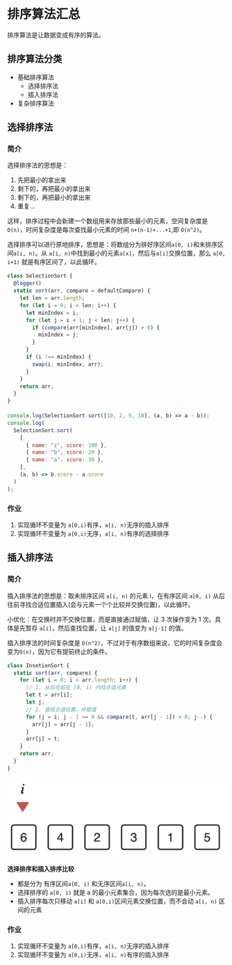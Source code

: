 # 排序算法汇总

排序算法是让数据变成有序的算法。

## 排序算法分类

- 基础排序算法
  - 选择排序法
  - 插入排序法
- 复杂排序算法

## 选择排序法

### 简介

选择排序法的思想是：

1. 先把最小的拿出来
2. 剩下的，再把最小的拿出来
3. 剩下的，再把最小的拿出来
4. 重复...

这样，排序过程中会新建一个数组用来存放那些最小的元素，空间复杂度是 `O(n)`，时间复杂度是每次查找最小元素的时间 `n+(n-1)+...+1`,即 `O(n^2)`。

选择排序可以进行原地排序，思想是：将数组分为排好序区间`a[0, i)`和未排序区间`a[i, n)`。从 `a[i, n)`中找到最小的元素`a[x]`，然后与`a[i]`交换位置，那么 `a[0, i+1)` 就是有序区间了，以此循环。

```js
class SelectionSort {
  @logger()
  static sort(arr, compare = defaultCompare) {
    let len = arr.length;
    for (let i = 0; i < len; i++) {
      let minIndex = i;
      for (let j = i + 1; j < len; j++) {
        if (compare(arr[minIndex], arr[j]) > 0) {
          minIndex = j;
        }
      }
      if (i !== minIndex) {
        swap(i, minIndex, arr);
      }
    }
    return arr;
  }
}

console.log(SelectionSort.sort([10, 2, 5, 10], (a, b) => a - b));
console.log(
  SelectionSort.sort(
    [
      { name: "z", score: 100 },
      { name: "b", score: 20 },
      { name: "a", score: 30 },
    ],
    (a, b) => b.score - a.score
  )
);
```

### 作业

1. 实现循环不变量为 `a[0,i)`有序，`a[i, n)`无序的插入排序
2. 实现循环不变量为 `a[0,i)`无序，`a[i, n)`有序的选择排序

## 插入排序法

### 简介

插入排序法的思想是：取未排序区间 `a[i, n)` 的元素 i，在有序区间 `a[0, i)` 从后往前寻找合适位置插入(会与元素一个个比较并交换位置)，以此循环。

小优化：在交换时并不交换位置，而是直接通过赋值，让 3 次操作变为 1 次。具体是先暂存 `a[i]`，然后查找位置，让 `a[j]` 的值变为 `a[j-1]` 的值。

插入排序法的时间复杂度是 `O(n^2)`，不过对于有序数组来说，它的时间复杂度会变为`O(n)`，因为它有提前终止的条件。

```js
class InsetionSort {
  static sort(arr, compare) {
    for (let i = 0; i < arr.length; i++) {
      // 1. 从后往前在 [0, i) 内找合适元素
      let t = arr[i];
      let j;
      // 2. 查找合适位置，并赋值
      for (j = i; j - 1 >= 0 && compare(t, arr[j - 1]) < 0; j--) {
        arr[j] = arr[j - 1];
      }
      arr[j] = t;
    }
    return arr;
  }
}
```

![](./imgs/2021-05-09-12-54-16.png)

**选择排序和插入排序比较**

- 都是分为 有序区间`a[0, i)` 和无序区间`a[i, n)`。
- 选择排序的 `a[0, i)` 就是 a 的最小元素集合，因为每次选的是最小元素。
- 插入排序每次只移动 `a[i]` 和 `a[0,i)`区间元素交换位置，而不会动 `a[i, n)` 区间的元素

### 作业

1. 实现循环不变量为 `a[0,i)`有序，`a[i, n)`无序的插入排序
2. 实现循环不变量为 `a[0,i)`无序，`a[i, n)`有序的插入排序
